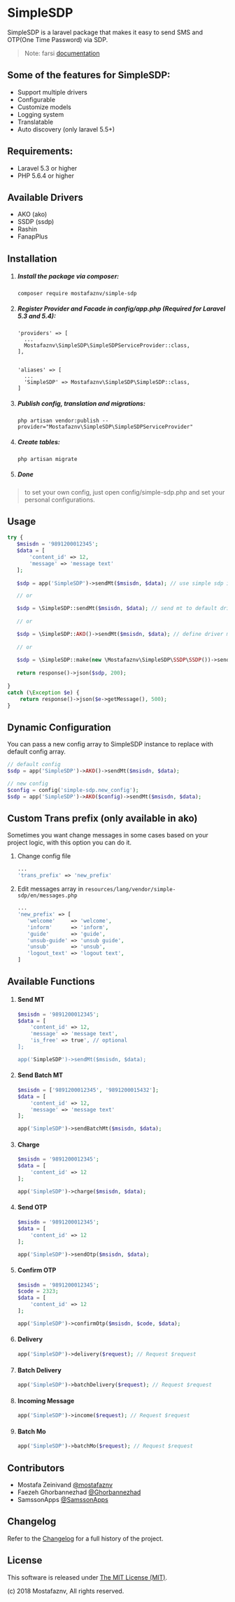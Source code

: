 # SimpleSDP
SimpleSDP is a laravel package that makes it easy to send SMS and OTP(One Time Password) via SDP.


> Note: farsi [documentation](README.fa.md)

## Some of the features for SimpleSDP:
- Support multiple drivers
- Configurable
- Customize models
- Logging system
- Translatable
- Auto discovery (only laravel 5.5+)

## Requirements:
- Laravel 5.3 or higher
- PHP 5.6.4 or higher

## Available Drivers
- AKO (ako)
- SSDP (ssdp)
- Rashin
- FanapPlus

## Installation

1. ##### Install the package via composer:
    ```shell
    composer require mostafaznv/simple-sdp
    ```

2. ##### Register Provider and Facade in config/app.php (Required for Laravel 5.3 and 5.4):
    ```shell
    'providers' => [
      ...
      Mostafaznv\SimpleSDP\SimpleSDPServiceProvider::class,
    ],
    
    
    'aliases' => [
      ...
      'SimpleSDP' => Mostafaznv\SimpleSDP\SimpleSDP::class,
    ]
    ```

3. ##### Publish config, translation and migrations:
    ```shell
    php artisan vendor:publish --provider="Mostafaznv\SimpleSDP\SimpleSDPServiceProvider"
    ```

4. ##### Create tables:
    ```shell
    php artisan migrate
    ```

4. ##### Done

> to set your own config, just open config/simple-sdp.php and set your personal configurations.

## Usage
```php
try {   
   $msisdn = '9891200012345';
   $data = [
       'content_id' => 12,
       'message' => 'message text'
   ];   
   
   $sdp = app('SimpleSDP')->sendMt($msisdn, $data); // use simple sdp instance with app() method.

   // or

   $sdp = \SimpleSDP::sendMt($msisdn, $data); // send mt to default driver (simple-sdp can load default driver from config file).
   
   // or

   $sdp = \SimpleSDP::AKO()->sendMt($msisdn, $data); // define driver manually
   
   // or
   
   $sdp = \SimpleSDP::make(new \Mostafaznv\SimpleSDP\SSDP\SSDP())->sendMt($msisdn, $data); // define driver manually
   
   return response()->json($sdp, 200);
  
} 
catch (\Exception $e) {   
    return response()->json($e->getMessage(), 500);
}
```

## Dynamic Configuration
You can pass a new config array to SimpleSDP instance to replace with default config array.
```php
// default config
$sdp = app('SimpleSDP')->AKO()->sendMt($msisdn, $data); 

// new config
$config = config('simple-sdp.new_config');
$sdp = app('SimpleSDP')->AKO($config)->sendMt($msisdn, $data);

```

## Custom Trans prefix (only available in ako)
Sometimes you want change messages in some cases based on your project logic, with this option you can do it.

1. Change config file
    ```php
    ...
    'trans_prefix' => 'new_prefix'
    ```
2. Edit messages array in `resources/lang/vendor/simple-sdp/en/messages.php`
    ```php
    ...
    'new_prefix' => [
       'welcome'     => 'welcome',
       'inform'      => 'inform',
       'guide'       => 'guide',
       'unsub-guide' => 'unsub guide',
       'unsub'       => 'unsub',
       'logout_text' => 'logout text',
    ]
    ```

## Available Functions
1. #### Send MT
    ```php
    $msisdn = '9891200012345';
    $data = [
        'content_id' => 12,
        'message' => 'message text',
        'is_free' => true', // optional
    ];
    
    app('SimpleSDP')->sendMt($msisdn, $data);
    ```
2. #### Send Batch MT
    ```php
    $msisdn = ['9891200012345', '9891200015432'];
    $data = [
        'content_id' => 12,
        'message' => 'message text'
    ];
    
    app('SimpleSDP')->sendBatchMt($msisdn, $data);
    ```
    
3. #### Charge
    ```php
    $msisdn = '9891200012345';
    $data = [
        'content_id' => 12
    ];
    
    app('SimpleSDP')->charge($msisdn, $data);
    ```
    
4. #### Send OTP
    ```php
    $msisdn = '9891200012345';
    $data = [
        'content_id' => 12
    ];
    
    app('SimpleSDP')->sendOtp($msisdn, $data);
    ```
    
5. #### Confirm OTP
    ```php
    $msisdn = '9891200012345';
    $code = 2323;
    $data = [
        'content_id' => 12
    ];
    
    app('SimpleSDP')->confirmOtp($msisdn, $code, $data);
    ```
    
6. #### Delivery
    ```php
    app('SimpleSDP')->delivery($request); // Request $request
    ```
    
7. #### Batch Delivery
    ```php
    app('SimpleSDP')->batchDelivery($request); // Request $request
    ```
    
8. #### Incoming Message
    ```php
    app('SimpleSDP')->income($request); // Request $request
    ```
    
9. #### Batch Mo
    ```php
    app('SimpleSDP')->batchMo($request); // Request $request
    ```
    

## Contributors
- Mostafa Zeinivand [@mostafaznv](https://github.com/mostafaznv)
- Faezeh Ghorbannezhad [@Ghorbannezhad](https://github.com/Ghorbannezhad)
- SamssonApps [@SamssonApps](https://github.com/SamssonApps)


## Changelog
Refer to the [Changelog](CHANGELOG.md) for a full history of the project.

## License
This software is released under [The MIT License (MIT)](LICENSE).

(c) 2018 Mostafaznv, All rights reserved.
